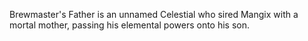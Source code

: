 Brewmaster's Father is an unnamed Celestial who sired Mangix with a mortal mother, passing his elemental powers onto his son.
